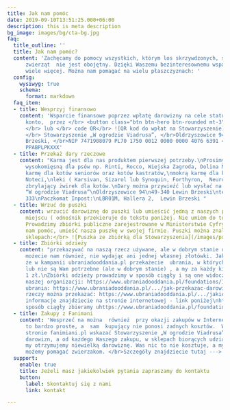 ```yaml
---
title: Jak nam pomóc
date: 2019-09-10T13:51:25.000+06:00
description: this is meta description
bg_image: images/bg/cta-bg.jpg
faq:
  title_outline: ''
  title: Jak nam pomóc?
  content: 'Zachęcamy do pomocy wszystkich, którym los skrzywdzonych, starych i chorych
      zwierząt  nie jest obojętny. Dzięki Waszemu bezinteresownemu wsparciu możemy o
      wiele więcej. Można nam pomagać na wielu płaszczyznach: '
  config:
    wysiwyg: true
    schema:
      format: markdown
  faq_item:
  - title: Wesprzyj finansowo
    content: 'Wsparcie finansowe poprzez wpłatę darowizny na cele statutowe na nasze
      konto,  przez </br> <button class="btn btn-hero btn-rounded mt-3"> PayPal </button>
      </br> lub </br> code QR</br> ![QR kod do wpłat na Stowarzyszenie](/images/qr_viadrus.png)
      </br> Stowarzyszenie „W ogrodzie Viadrusa”, </br>Oldrzyszowice 94, 49-340, Lewin
      Brzeski, </br>NIP 7471908079 PL70 1750 0012 0000 0000 4076 6391 </br>SWIFT:
      PPABPLPKXXX'
  - title: Przekaż dary rzeczowe
    content: "Karma jest dla nas produktem pierwszej potrzeby.\nProsimy o: mokrą karmę
      wysokomięsną dla psów np. Rinti, Rocco, Wiejska Zagroda, Dolina Noteci,\nsuchą
      karmę dla kotów seniorów oraz kotów kastratów,\nmokrą karmę dla kotów np. Dolinę
      Noteci,\nleki ( Karsivan, Sizarol lub Synoquin, Forthyron,  Neurovit, Previcox),\ndrewniany,
      zbrylający żwirek dla kotów.\nDary można przywieźć lub wysłać na adres:\nStowarzyszenie
      “W ogrodzie Viadrusa”\nOldrzyszowice 94\n49-340 Lewin Brzeski\ntel. 509 794
      333\nPaczkomat Inpost:\nLBR01M, Hallera 2,  Lewin Brzeski "
  - title: Wrzuć do puszki
    content: wrzucić darowiznę do puszki lub umieścić jedną z naszych puszek w jakimś
      miejscu ( odnośnik przekieruje do tekstu poniżej. Nie umiem do tego dać komentarza)
      Prowadzimy zbiórki publiczne zarejestrowane w Ministerstwie Cyfryzacji. Chcesz
      nam pomóc, umieść nasza puszkę w swojej firmie. Puszki można znaleźć w tych
      sklepach:</br> ![Puszka ze zbiórką dla Stowarzyszenia](/images/puszka-image-main.jpg)
  - title: Zbiórki odzieży
    content: "przekazywać na naszą rzecz używane, ale w dobrym stanie ubrania.  Pomóc
      możecie nam również, nie wydając ani jednej własnej złotówki. Jak?\nWystarczy,
      że w kampanii ubraniadooddania.pl przekażecie  ubrania, w których już nie chodzicie
      lub nie są Wam potrzebne (ale w dobrym stanie) , a my za każdy kilogram otrzymamy
      1 zł.\nZbiórki odzieży prowadzimy w sposób ciągły i są one widoczne na profilu
      naszej organizacji: https://www.ubraniadooddania.pl/foundations/191\nJak przekazać
      ubrania: https://www.ubraniadooddania.pl/.../jak-przekazac-darowizne\nJakie
      rzeczy można przekazać: https://www.ubraniadooddania.pl/.../jakie-rzeczy-mozesz...\nWszystkie
      informacje znajdziecie na stronie internetowej - link poniżej\nhttps://www.ubraniadooddania.pl/campaigns/718\nW
      sposób ciągły zbieramy uhttps://www.ubraniadooddania.pl/foundations/191 "
  - title: Zakupy z Fanimani
    content: 'Wesprzeć na można  również  przy okazji zakupów w Internecie. I jest
      to bardzo proste, a  sam  kupujący nie ponosi żadnych kosztów.  Wystarczy na
      stronie fanimiani.pl wskazać Stowarzyszenie „W ogrodzie Viadrusa” jako beneficjenta
      darowizn, a od każdego Waszego zakupu, w sklepach biorących udział w aukcji,
      my otrzymujemy niewielką darowiznę. Was nic to nie kosztuje, a my dzięki temu
      możemy pomagać zwierzakom. </br>Szczegóły znajdziecie tutaj ---> https://fanimani.pl/ '
  support:
    enable: true
    title: Jeżeli masz jakiekolwiek pytania zapraszamy do kontaktu
    button:
      label: Skontaktuj się z nami
      link: kontakt

---
```

